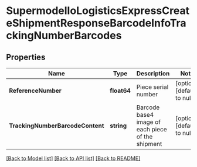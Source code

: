 # SupermodelIoLogisticsExpressCreateShipmentResponseBarcodeInfoTrackingNumberBarcodes

## Properties
Name | Type | Description | Notes
------------ | ------------- | ------------- | -------------
**ReferenceNumber** | **float64** | Piece serial number | [optional] [default to null]
**TrackingNumberBarcodeContent** | **string** | Barcode base4 image of each piece of the shipment | [optional] [default to null]

[[Back to Model list]](../README.md#documentation-for-models) [[Back to API list]](../README.md#documentation-for-api-endpoints) [[Back to README]](../README.md)

